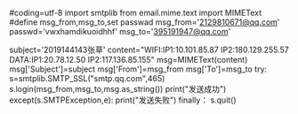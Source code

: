 #coding=utf-8
import smtplib
from email.mime.text import MIMEText
#define msg_from,msg_to,set passwad
msg_from='2129810671@qq.com'
passwd='vwxhamdikuoidhhf'
msg_to='395191947@qq.com'

subject='2019144143张草'
content="WIFI:IP1:10.101.85.87  IP2:180.129.255.57  DATA:IP1:20.78.12.50 IP2:117.136.85.155"
msg=MIMEText(content)
msg['Subject']=subject
msg['From']=msg_from
msg['To']=msg_to
try:
   s=smtplib.SMTP_SSL("smtp.qq.com",465)
   s.login(msg_from,msg_to,msg.as_string())
   print("发送成功")
except(s.SMTPException,e):
   print("发送失败")
finally：
   s.quit()
